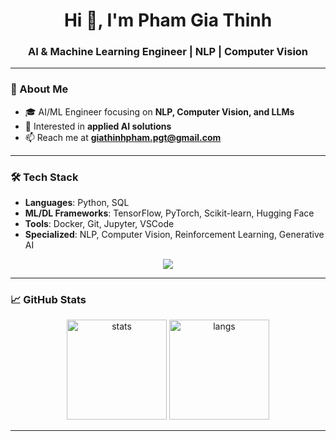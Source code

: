 <h1 align="center">Hi 👋, I'm Pham Gia Thinh</h1>
<h3 align="center">AI & Machine Learning Engineer | NLP | Computer Vision</h3>

---

### 🚀 About Me
- 🎓 AI/ML Engineer focusing on **NLP, Computer Vision, and LLMs**
- 💼 Interested in **applied AI solutions**
- 📫 Reach me at **giathinhpham.pgt@gmail.com**

---

### 🛠️ Tech Stack
- **Languages**: Python, SQL
- **ML/DL Frameworks**: TensorFlow, PyTorch, Scikit-learn, Hugging Face
- **Tools**: Docker, Git, Jupyter, VSCode
- **Specialized**: NLP, Computer Vision, Reinforcement Learning, Generative AI

<p align="center">
  <img src="https://skillicons.dev/icons?i=python,pytorch,tensorflow,docker,git,linux,vscode&perline=7" />
</p>

---

### 📈 GitHub Stats
<p align="center">
  <img src="https://github-readme-stats.vercel.app/api?username=PhamGiaThinh03&show_icons=true&theme=radical" alt="stats" height="160"/>
  <img src="https://github-readme-stats.vercel.app/api/top-langs/?username=PhamGiaThinh03&layout=compact&theme=radical" alt="langs" height="160"/>
</p>

---
